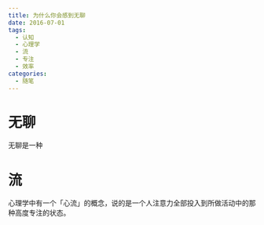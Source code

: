 ```yaml
---
title: 为什么你会感到无聊
date: 2016-07-01
tags:
  - 认知
  - 心理学
  - 流
  - 专注
  - 效率
categories:
  - 随笔
---
```


# 无聊
无聊是一种

# 流
心理学中有一个「心流」的概念，说的是一个人注意力全部投入到所做活动中的那种高度专注的状态。
